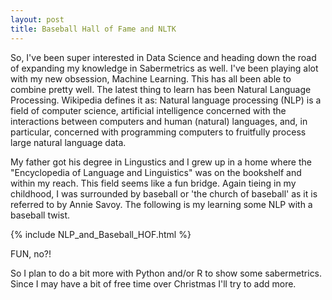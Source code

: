 ```yaml
---
layout: post
title: Baseball Hall of Fame and NLTK
---
```


So, I've been super interested in Data Science and heading down the road of
expanding my knowledge in Sabermetrics as well.  I've been playing alot with
my new obsession, Machine Learning. This has all been able to combine pretty
well.  The latest thing to learn has been Natural Language Processing. Wikipedia
defines it as:
Natural language processing (NLP) is a field of computer science, artificial
intelligence concerned with the interactions between computers and human
(natural) languages, and, in particular, concerned with programming computers
to fruitfully process large natural language data.

My father got his degree in Lingustics and I grew up in a home where the
"Encyclopedia of Language and Linguistics" was on the bookshelf and within my reach.
This field seems like a fun bridge.  Again tieing in my childhood, I was
surrounded by baseball or 'the church of baseball' as it is referred to by
Annie Savoy.  The following is my learning some NLP with a baseball twist.

{% include NLP_and_Baseball_HOF.html %}

FUN, no?!

So I plan to do a bit more with Python and/or R to show some sabermetrics.
Since I may have a bit of free time over Christmas I'll try to add more.
